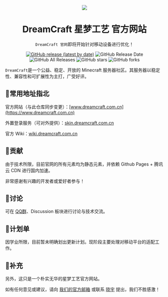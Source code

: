 <p align="center"><img src="https://i.loli.net/2020/09/10/vMxCpn136ZhYE5U.jpg"></p>

<div align="center">
  
# DreamCraft 星梦工艺 官方网站
  
`DreamCraft 官网`即将开始针对移动设备进行优化！
  
  [![GitHub release (latest by date)](https://img.shields.io/github/v/release/DreamUniverse843/DreamCraft_Home)](https://github.com/DreamUniverse843/DreamCraft_Home/releases) ![GitHub Release Date](https://img.shields.io/github/release-date/DreamUniverse843/DreamCraft_Home) ![GitHub All Releases](https://img.shields.io/github/downloads/DreamUniverse843/DreamCraft_Home/total) ![GitHub stars](https://img.shields.io/github/stars/DreamUniverse843/DreamCraft_Home?style=flat) ![GitHub forks](https://img.shields.io/github/forks/DreamUniverse843/DreamCraft_Home)
  
</div>

`DreamCraft`是一个公益、稳定、开放的 Minecraft 服务器社区。其服务器以稳定性、兼容性和可扩展性为主打，广受好评。

## 🙌常用地址指北

官方网站（与此仓库同步变更）：[www.dreamcraft.com.cn](https://www.dreamcraft.com.cn)

外置登录服务（可对外提供）：[skin.dreamcraft.com.cn](https://skin.dreamcraft.com.cn)

官方 Wiki：[wiki.dreamcraft.com.cn](https://wiki.dreamcraft.com.cn)

## 🚀贡献

由于技术所限，目前官网的所有元素均为静态元素，并依赖 Github Pages + 腾讯云 CDN 进行国内加速。

非常感谢有兴趣的开发者或爱好者参与！

## 💬讨论

可在 [QQ群](https://jq.qq.com/?_wv=1027&k=gYBCZqP1)、Discussion 板块进行讨论与技术交流。

## 📃计划单

因学业所限，目前暂未明确划出更新计划。现阶段主要处理对移动平台的适配工作。

## 🧩补充

另外，这只是一个朴实无华的星梦工艺官方网站。

如有任何意见或建议，请向 [我们的官方邮箱](mailto:customer@dreamcraft.com.cn) 或联系 [晓宇](mailto:xiaoyuzhimeng@foxmail.com) 提出，我们不胜感激！
